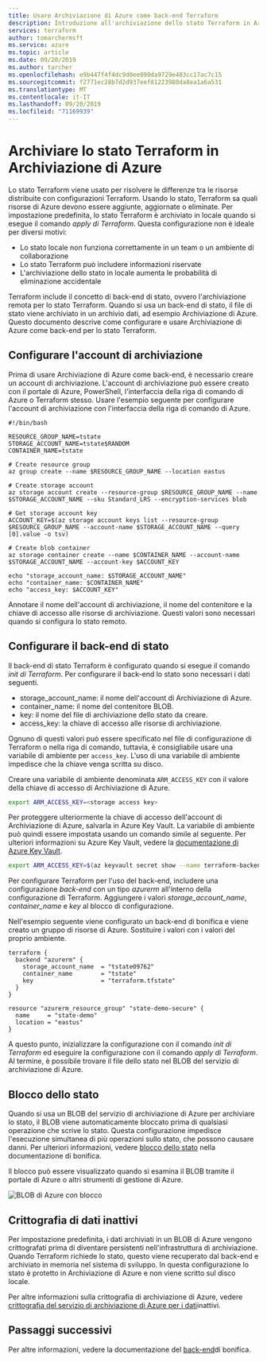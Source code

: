 ```yaml
---
title: Usare Archiviazione di Azure come back-end Terraform
description: Introduzione all'archiviazione dello stato Terraform in Archiviazione di Azure.
services: terraform
author: tomarchermsft
ms.service: azure
ms.topic: article
ms.date: 09/20/2019
ms.author: tarcher
ms.openlocfilehash: e9b447f4f4dc9d0ee090da9729e483cc17ac7c15
ms.sourcegitcommit: f2771ec28b7d2d937eef81223980da8ea1a6a531
ms.translationtype: MT
ms.contentlocale: it-IT
ms.lasthandoff: 09/20/2019
ms.locfileid: "71169939"
---
```

# <a name="store-terraform-state-in-azure-storage"></a>Archiviare lo stato Terraform in Archiviazione di Azure

Lo stato Terraform viene usato per risolvere le differenze tra le risorse distribuite con configurazioni Terraform. Usando lo stato, Terraform sa quali risorse di Azure devono essere aggiunte, aggiornate o eliminate. Per impostazione predefinita, lo stato Terraform è archiviato in locale quando si esegue il comando *apply di Terraform*. Questa configurazione non è ideale per diversi motivi:

- Lo stato locale non funziona correttamente in un team o un ambiente di collaborazione
- Lo stato Terraform può includere informazioni riservate
- L'archiviazione dello stato in locale aumenta le probabilità di eliminazione accidentale

Terraform include il concetto di back-end di stato, ovvero l'archiviazione remota per lo stato Terraform. Quando si usa un back-end di stato, il file di stato viene archiviato in un archivio dati, ad esempio Archiviazione di Azure. Questo documento descrive come configurare e usare Archiviazione di Azure come back-end per lo stato Terraform.

## <a name="configure-storage-account"></a>Configurare l'account di archiviazione

Prima di usare Archiviazione di Azure come back-end, è necessario creare un account di archiviazione. L'account di archiviazione può essere creato con il portale di Azure, PowerShell, l'interfaccia della riga di comando di Azure o Terraform stesso. Usare l'esempio seguente per configurare l'account di archiviazione con l'interfaccia della riga di comando di Azure.

```azurecli
#!/bin/bash

RESOURCE_GROUP_NAME=tstate
STORAGE_ACCOUNT_NAME=tstate$RANDOM
CONTAINER_NAME=tstate

# Create resource group
az group create --name $RESOURCE_GROUP_NAME --location eastus

# Create storage account
az storage account create --resource-group $RESOURCE_GROUP_NAME --name $STORAGE_ACCOUNT_NAME --sku Standard_LRS --encryption-services blob

# Get storage account key
ACCOUNT_KEY=$(az storage account keys list --resource-group $RESOURCE_GROUP_NAME --account-name $STORAGE_ACCOUNT_NAME --query [0].value -o tsv)

# Create blob container
az storage container create --name $CONTAINER_NAME --account-name $STORAGE_ACCOUNT_NAME --account-key $ACCOUNT_KEY

echo "storage_account_name: $STORAGE_ACCOUNT_NAME"
echo "container_name: $CONTAINER_NAME"
echo "access_key: $ACCOUNT_KEY"
```

Annotare il nome dell'account di archiviazione, il nome del contenitore e la chiave di accesso alle risorse di archiviazione. Questi valori sono necessari quando si configura lo stato remoto.

## <a name="configure-state-backend"></a>Configurare il back-end di stato

Il back-end di stato Terraform è configurato quando si esegue il comando *init di Terraform*. Per configurare il back-end lo stato sono necessari i dati seguenti.

- storage_account_name: il nome dell'account di Archiviazione di Azure.
- container_name: il nome del contenitore BLOB.
- key: il nome del file di archiviazione dello stato da creare.
- access_key: la chiave di accesso alle risorse di archiviazione.

Ognuno di questi valori può essere specificato nel file di configurazione di Terraform o nella riga di comando, tuttavia, è consigliabile usare una variabile di ambiente per `access_key`. L'uso di una variabile di ambiente impedisce che la chiave venga scritta su disco.

Creare una variabile di ambiente denominata `ARM_ACCESS_KEY` con il valore della chiave di accesso di Archiviazione di Azure.

```bash
export ARM_ACCESS_KEY=<storage access key>
```

Per proteggere ulteriormente la chiave di accesso dell'account di Archiviazione di Azure, salvarla in Azure Key Vault. La variabile di ambiente può quindi essere impostata usando un comando simile al seguente. Per ulteriori informazioni su Azure Key Vault, vedere la [documentazione di Azure Key Vault][azure-key-vault].

```bash
export ARM_ACCESS_KEY=$(az keyvault secret show --name terraform-backend-key --vault-name myKeyVault --query value -o tsv)
```

Per configurare Terraform per l'uso del back-end, includere una configurazione *back-end* con un tipo *azurerm* all'interno della configurazione di Terraform. Aggiungere i valori *storage_account_name*, *container_name* e *key* al blocco di configurazione.

Nell'esempio seguente viene configurato un back-end di bonifica e viene creato un gruppo di risorse di Azure. Sostituire i valori con i valori del proprio ambiente.

```hcl
terraform {
  backend "azurerm" {
    storage_account_name  = "tstate09762"
    container_name        = "tstate"
    key                   = "terraform.tfstate"
  }
}

resource "azurerm_resource_group" "state-demo-secure" {
  name     = "state-demo"
  location = "eastus"
}
```

A questo punto, inizializzare la configurazione con il comando *init di Terraform* ed eseguire la configurazione con il comando *apply di Terraform*. Al termine, è possibile trovare il file dello stato nel BLOB del servizio di archiviazione di Azure.

## <a name="state-locking"></a>Blocco dello stato

Quando si usa un BLOB del servizio di archiviazione di Azure per archiviare lo stato, il BLOB viene automaticamente bloccato prima di qualsiasi operazione che scrive lo stato. Questa configurazione impedisce l'esecuzione simultanea di più operazioni sullo stato, che possono causare danni. Per ulteriori informazioni, vedere [blocco dello stato][terraform-state-lock] nella documentazione di bonifica.

Il blocco può essere visualizzato quando si esamina il BLOB tramite il portale di Azure o altri strumenti di gestione di Azure.

![BLOB di Azure con blocco](media/terraform-backend/lock.png)

## <a name="encryption-at-rest"></a>Crittografia di dati inattivi

Per impostazione predefinita, i dati archiviati in un BLOB di Azure vengono crittografati prima di diventare persistenti nell'infrastruttura di archiviazione. Quando Terraform richiede lo stato, questo viene recuperato dal back-end e archiviato in memoria nel sistema di sviluppo. In questa configurazione lo stato è protetto in Archiviazione di Azure e non viene scritto sul disco locale.

Per altre informazioni sulla crittografia di archiviazione di Azure, vedere [crittografia del servizio di archiviazione di Azure per i dati][azure-storage-encryption]inattivi.

## <a name="next-steps"></a>Passaggi successivi

Per altre informazioni, vedere la documentazione del [back-end][terraform-backend]di bonifica.

<!-- LINKS - internal -->
[azure-key-vault]: ../key-vault/quick-create-cli.md
[azure-storage-encryption]: ../storage/common/storage-service-encryption.md

<!-- LINKS - external -->
[terraform-azurerm]: https://www.terraform.io/docs/backends/types/azurerm.html
[terraform-backend]: https://www.terraform.io/docs/backends/
[terraform-state-lock]: https://www.terraform.io/docs/state/locking.html
